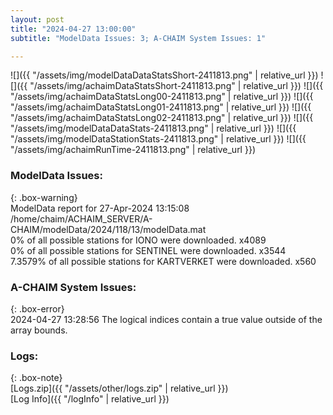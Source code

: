 ```yaml
---
layout: post
title: "2024-04-27 13:00:00"
subtitle: "ModelData Issues: 3; A-CHAIM System Issues: 1"

---
```


![]({{ "/assets/img/modelDataDataStatsShort-2411813.png" | relative_url }})
![]({{ "/assets/img/achaimDataStatsShort-2411813.png" | relative_url }})
![]({{ "/assets/img/achaimDataStatsLong00-2411813.png" | relative_url }})
![]({{ "/assets/img/achaimDataStatsLong01-2411813.png" | relative_url }})
![]({{ "/assets/img/achaimDataStatsLong02-2411813.png" | relative_url }})
![]({{ "/assets/img/modelDataDataStats-2411813.png" | relative_url }})
![]({{ "/assets/img/modelDataStationStats-2411813.png" | relative_url }})
![]({{ "/assets/img/achaimRunTime-2411813.png" | relative_url }})


### ModelData Issues:  
  
{: .box-warning}  
 ModelData report for 27-Apr-2024 13:15:08   
 /home/chaim/ACHAIM_SERVER/A-CHAIM/modelData/2024/118/13/modelData.mat   
 0% of all possible stations for IONO were downloaded. x4089   
 0% of all possible stations for SENTINEL were downloaded. x3544   
 7.3579% of all possible stations for KARTVERKET were downloaded. x560   
  
### A-CHAIM System Issues:  
  
{: .box-error}  
2024-04-27 13:28:56 The logical indices contain a true value outside of the array bounds.  

### Logs:  
  
{: .box-note}  
[Logs.zip]({{ "/assets/other/logs.zip" | relative_url }})  
[Log Info]({{ "/logInfo" | relative_url }})  
